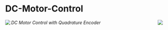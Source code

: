 # DC-Motor-Control 
*DC Motor Control with Quadrature Encoder*
<img align="right" src=https://user-images.githubusercontent.com/113368613/215935265-a4c17ec2-bada-4e5f-96e2-8b300fae6346.png >
<img align="Left" src=https://user-images.githubusercontent.com/113368613/215935932-8b3718aa-db3f-4ab0-8ae2-0e8f93fdb5ea.png >

